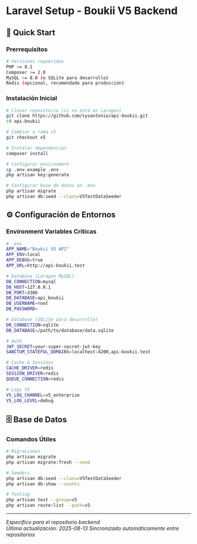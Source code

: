 # Laravel Setup - Boukii V5 Backend

## 🚀 Quick Start

### Prerrequisitos
```bash
# Versiones requeridas
PHP >= 8.1
Composer >= 2.0
MySQL >= 8.0 (o SQLite para desarrollo)
Redis (opcional, recomendado para producción)
```

### Instalación Inicial
```bash
# Clonar repositorio (si no está en Laragon)
git clone https://github.com/sysantonio/api-boukii.git
cd api-boukii

# Cambiar a rama v5
git checkout v5

# Instalar dependencias
composer install

# Configurar environment
cp .env.example .env
php artisan key:generate

# Configurar base de datos en .env
php artisan migrate
php artisan db:seed --class=V5TestDataSeeder
```

## ⚙️ Configuración de Entornos

### Environment Variables Críticas
```bash
# .env
APP_NAME="Boukii V5 API"
APP_ENV=local
APP_DEBUG=true
APP_URL=http://api-boukii.test

# Database (Laragon MySQL)
DB_CONNECTION=mysql
DB_HOST=127.0.0.1
DB_PORT=3306
DB_DATABASE=api_boukii
DB_USERNAME=root
DB_PASSWORD=

# Database (SQLite para desarrollo)
DB_CONNECTION=sqlite
DB_DATABASE=/path/to/database/data.sqlite

# Auth
JWT_SECRET=your-super-secret-jwt-key
SANCTUM_STATEFUL_DOMAINS=localhost:4200,api-boukii.test

# Cache & Sessions
CACHE_DRIVER=redis
SESSION_DRIVER=redis
QUEUE_CONNECTION=redis

# Logs V5
V5_LOG_CHANNEL=v5_enterprise
V5_LOG_LEVEL=debug
```

## 🗄️ Base de Datos

### Comandos Útiles
```bash
# Migraciones
php artisan migrate
php artisan migrate:fresh --seed

# Seeders
php artisan db:seed --class=V5TestDataSeeder
php artisan db:show --counts

# Testing
php artisan test --group=v5
php artisan route:list --path=v5
```

---
*Específico para el repositorio backend*  
*Última actualización: 2025-08-13*
*Sincronizado automáticamente entre repositorios*